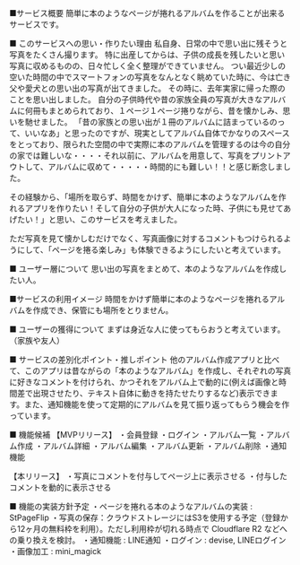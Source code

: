 ■サービス概要
簡単に本のようなページが捲れるアルバムを作ることが出来るサービスです。

■ このサービスへの思い・作りたい理由
私自身、日常の中で思い出に残そうと写真をたくさん撮ります。
特に出産してからは、子供の成長を残したいと思い写真に収めるものの、日々忙しく全く整理ができていません。
つい最近少しの空いた時間の中でスマートフォンの写真をなんとなく眺めていた時に、今は亡き父や愛犬との思い出の写真が出てきました。
その時に、去年実家に帰った際のことを思い出しました。
自分の子供時代や昔の家族全員の写真が大きなアルバムに何冊もまとめられており、１ページ１ページ捲りながら、昔を懐かしみ、思いを馳せました。
「昔の家族との思い出が１冊のアルバムに詰まっているのって、いいなあ」と思ったのですが、現実としてアルバム自体でかなりのスペースをとっており、限られた空間の中で実際に本のアルバムを管理するのは今の自分の家では難しいな・・・・それ以前に、アルバムを用意して、写真をプリントアウトして、アルバムに収めて・・・・・時間的にも難しい！！と感じ断念しました。

その経験から、「場所を取らず、時間をかけず、簡単に本のようなアルバムを作れるアプリを作りたい！そして自分の子供が大人になった時、子供にも見せてあげたい！」と思い、このサービスを考えました。

ただ写真を見て懐かしむだけでなく、写真画像に対するコメントもつけられるようにして、「ページを捲る楽しみ」も体験できるようにしたいと考えています。

■ ユーザー層について
思い出の写真をまとめて、本のようなアルバムを作成したい人。

■サービスの利用イメージ
時間をかけず簡単に本のようなページを捲れるアルバムを作成でき、保管にも場所をとりません。

■ ユーザーの獲得について
まずは身近な人に使ってもらおうと考えています。（家族や友人）

■ サービスの差別化ポイント・推しポイント
他のアルバム作成アプリと比べて、このアプリは昔ながらの「本のようなアルバム」を作成し、それぞれの写真に好きなコメントを付けられ、かつそれをアルバム上で動的に(例えば画像と時間差で出現させたり、テキスト自体に動きを持たせたりするなど)表示できます。また、通知機能を使って定期的にアルバムを見て振り返ってもらう機会を作っています。

■ 機能候補
  【MVPリリース】
  ・会員登録
  ・ログイン
  ・アルバム一覧
  ・アルバム作成
  ・アルバム詳細
  ・アルバム編集
  ・アルバム更新
  ・アルバム削除
  ・通知機能

  【本リリース】
  ・写真にコメントを付与してページ上に表示させる
  ・付与したコメントを動的に表示させる

■ 機能の実装方針予定
・ページを捲れる本のようなアルバムの実装 : StPageFlip
・写真の保存：クラウドストレージにはS3を使用する予定（登録から12ヶ月の無料枠を利用）。ただし利用枠が切れる時点で Cloudflare R2 などへの乗り換えを検討。
・通知機能 : LINE通知
・ログイン : devise, LINEログイン
・画像加工 : mini_magick
